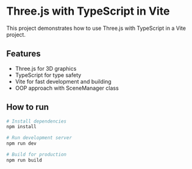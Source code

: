 # Three.js with TypeScript in Vite

This project demonstrates how to use Three.js with TypeScript in a Vite project.

## Features

- Three.js for 3D graphics
- TypeScript for type safety
- Vite for fast development and building
- OOP approach with SceneManager class

## How to run

```bash
# Install dependencies
npm install

# Run development server
npm run dev

# Build for production
npm run build
```